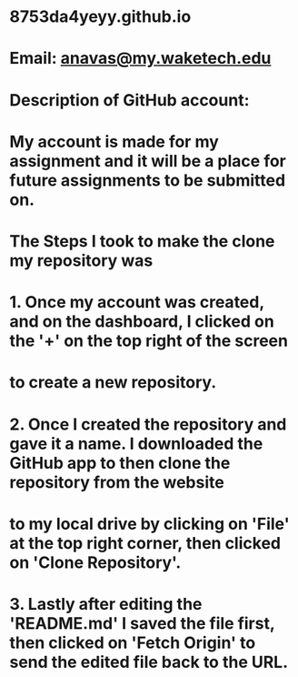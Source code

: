 # 8753da4yeyy.github.io

# Email: anavas@my.waketech.edu

# Description of GitHub account: 
# My account is made for my assignment and it will be a place for future assignments to be submitted on.
# The Steps I took to make the clone my repository was
#   1. Once my account was created, and on the dashboard, I clicked on the '+' on the top right of the screen
#      to create a new repository.
#   2. Once I created the repository and gave it a name. I downloaded the GitHub app to then clone the repository from the website
#      to my local drive by clicking on 'File' at the top right corner, then clicked on 'Clone Repository'.
#   3. Lastly after editing the 'README.md' I saved the file first, then clicked on 'Fetch Origin' to send the edited file back to the URL.
